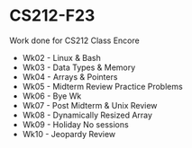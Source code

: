 # CS212-F23
Work done for CS212 Class Encore

  - Wk02 - Linux & Bash
  - Wk03 - Data Types & Memory
  - Wk04 - Arrays & Pointers
  - Wk05 - Midterm Review Practice Problems
  - Wk06 - Bye Wk
  - Wk07 - Post Midterm & Unix Review
  - Wk08 - Dynamically Resized Array
  - Wk09 - Holiday No sessions
  - Wk10 - Jeopardy Review
